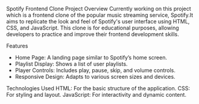 Spotify Frontend Clone
Project Overview
Currently working on this project which is a frontend clone of the popular music streaming service, Spotify.It aims to replicate the look and feel of Spotify's user interface using HTML, CSS, and JavaScript. This clone is for educational purposes, allowing developers to practice and improve their frontend development skills.

Features
- Home Page: A landing page similar to Spotify’s home screen.
- Playlist Display: Shows a list of user playlists.
- Player Controls: Includes play, pause, skip, and volume controls.
- Responsive Design: Adapts to various screen sizes and devices.

Technologies Used
HTML: For the basic structure of the application.
CSS: For styling and layout.
JavaScript: For interactivity and dynamic content.
